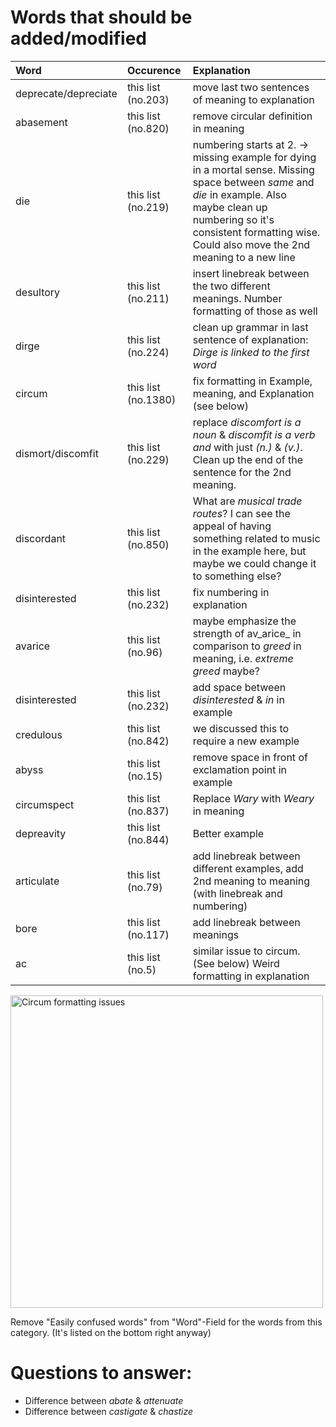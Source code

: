 # Words that should be added/modified

| Word                     | Occurence                     | Explanation                                                                                                                                                                                                                               |
| :----------------------- | :---------------------------- | :----------------------                                                                                                                                                                                                                   |
| deprecate/depreciate     | this list (no.203)            | move last two sentences of meaning to explanation                                                                                                                                                                                         |
| abasement                | this list (no.820)            | remove circular definition in meaning                                                                                                                                                                                                     |
| die                      | this list (no.219)            | numbering starts at 2. -> missing example for dying in a mortal sense. Missing space between _same_ and _die_ in example. Also maybe clean up numbering so it's consistent formatting wise. Could also move the 2nd meaning to a new line |
| desultory                | this list (no.211)            | insert linebreak between the two different meanings. Number formatting of those as well                                                                                                                                                   |
| dirge                    | this list (no.224)            | clean up grammar in last sentence of explanation: _Dirge is linked to *the* first word_                                                                                                                                                   |
| circum                   | this list (no.1380)           | fix formatting in Example, meaning, and Explanation (see below)                                                                                                                                                                           |
| dismort/discomfit        | this list (no.229)            | replace _discomfort is a noun_  & _discomfit is a verb and_ with just _(n.)_ & _(v.)_. Clean up the end of the sentence for the 2nd meaning.                                                                                              |
| discordant               | this list (no.850)            | What are _musical trade routes_? I can see the appeal of having something related to music in the example here, but maybe we could change it to something else?                                                                           |
| disinterested            | this list (no.232)            | fix numbering in explanation                                                                                                                                                                                                              |
| avarice                  | this list (no.96)             | maybe emphasize the strength of av_arice_ in comparison to _greed_ in meaning, i.e. _extreme greed_ maybe?                                                                                                                                |
| disinterested            | this list (no.232)            | add space between _disinterested_ & _in_ in example                                                                                                                                                                                       |
| credulous                | this list (no.842)            | we discussed this to require a new example                                                                                                                                                                                                |
| abyss                    | this list (no.15)             | remove space in front of exclamation point in example                                                                                                                                                                                     |
| circumspect              | this list (no.837)            | Replace _Wary_ with _Weary_ in meaning                                                                                                                                                                                                    |
| depreavity               | this list (no.844)            | Better example                                                                                                                                                                                                                            |
| articulate               | this list (no.79)             | add linebreak between different examples, add 2nd meaning to meaning (with linebreak and numbering)                                                                                                                                       |
| bore                     | this list (no.117)            | add linebreak between meanings                                                                                                                                                                                                            |
| ac                       | this list (no.5)              | similar issue to circum. (See below) Weird formatting in explanation                                                                                                                                                                      |

<img src="/../assets/circum_formatting.png" alt="Circum formatting issues" width="500">

Remove "Easily confused words" from "Word"-Field for the words from this category. (It's listed on the bottom right anyway)
# Questions to answer:

- Difference between _abate_ & _attenuate_
- Difference between _castigate_ & _chastize_
